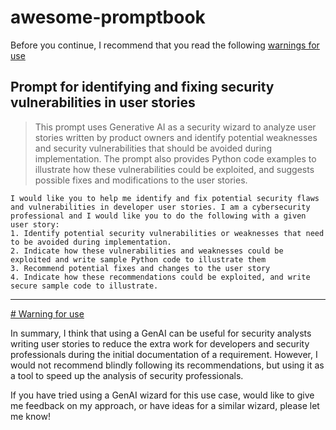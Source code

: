 # awesome-promptbook
Before you continue, I recommend that you read the following <a href="#warning">warnings for use</a>

## Prompt for identifying and fixing security vulnerabilities in user stories
> This prompt uses Generative AI as a security wizard to analyze user stories written by product owners and identify potential weaknesses and security vulnerabilities that should be avoided during implementation. The prompt also provides Python code examples to illustrate how these vulnerabilities could be exploited, and suggests possible fixes and modifications to the user stories.
```
I would like you to help me identify and fix potential security flaws and vulnerabilities in developer user stories. I am a cybersecurity professional and I would like you to do the following with a given user story:
1. Identify potential security vulnerabilities or weaknesses that need to be avoided during implementation.
2. Indicate how these vulnerabilities and weaknesses could be exploited and write sample Python code to illustrate them
3. Recommend potential fixes and changes to the user story
4. Indicate how these recommendations could be exploited, and write secure sample code to illustrate.
```
***
<a class="heading-link" href="#warning"># Warning for use</a>

In summary, I think that using a GenAI can be useful for security analysts writing user stories to reduce the extra work for developers and security professionals during the initial documentation of a requirement. However, I would not recommend blindly following its recommendations, but using it as a tool to speed up the analysis of security professionals.

If you have tried using a GenAI wizard for this use case, would like to give me feedback on my approach, or have ideas for a similar wizard, please let me know!
